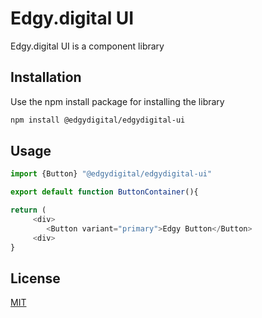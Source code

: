 # Edgy.digital UI

Edgy.digital UI is a component library

## Installation

Use the npm install package for installing the library

```bash
npm install @edgydigital/edgydigital-ui
```

## Usage

```javascript
import {Button} "@edgydigital/edgydigital-ui"

export default function ButtonContainer(){

return (
     <div>
        <Button variant="primary">Edgy Button</Button>
     <div>
}

```

## License

[MIT](https://choosealicense.com/licenses/mit/)
